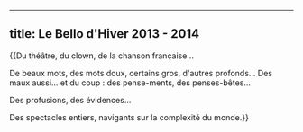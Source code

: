 
---
  title: Le Bello d'Hiver 2013 - 2014
---

{{Du théâtre, du clown, de la chanson française...

De beaux mots, des mots doux, certains gros, d'autres profonds... Des maux aussi... et du coup : des pense-ments, des penses-bêtes...

Des profusions, des évidences...

Des spectacles entiers, navigants sur la complexité du monde.}}
